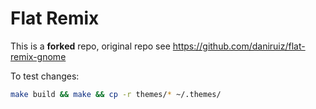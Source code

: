 # Flat Remix

This is a **forked** repo, original repo see https://github.com/daniruiz/flat-remix-gnome

To test changes:
```sh
make build && make && cp -r themes/* ~/.themes/
```
